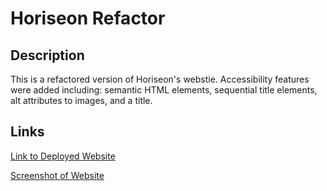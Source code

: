 # Horiseon Refactor

## Description
This is a refactored version of Horiseon's webstie. Accessibility features were added including: semantic HTML elements, sequential title elements, alt attributes to images, and a title. 

## Links
[Link to Deployed Website](https://kaylabartley.github.io/horiseon-refactor/)

[Screenshot of Website](./assets/images/screenshot.png)